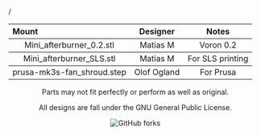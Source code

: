 
<p align="center"></p>
<table>
    <thead>
        <tr>
            <th align="left">Mount</th>
            <th align="center">Designer</th>
                        <th align="center">Notes</th>
        </tr>
    </thead>
    <tbody>
        <tr>
            <td align="center">Mini_afterburner_0.2.stl</td>
            <td align="center">Matias M</td>/
                        <td align="center">Voron 0.2</td>
        </tr>
    </tbody>
        <tbody>
        <tr>
            <td align="center">Mini_afterburner_SLS.stl</td>
            <td align="center">Matias M</td>
                                    <td align="center">For SLS printing</td>
        </tr>
            <tbody>
                <tr>
            <td align="center">prusa-mk3s-fan_shroud.step</td>
            <td align="center">Olof Ogland</td>
                                                <td align="center">For Prusa</td>
        </tr>
    </tbody>
    </thead>
</table>
<p></p>
<p></p>

</div>

</div>

<p align="center" >Parts may not fit perfectly or perform as well as original.</p>
<p align="center" > All designs are fall under the GNU General Public License.</p>
</div>

<div align="center" >

  ![GitHub forks](https://img.shields.io/github/forks/keyquesttech/Rtv6)
